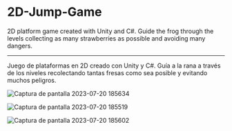 # 2D-Jump-Game

2D platform game created with Unity and C#. 
Guide the frog through the levels collecting as many strawberries as possible and avoiding many dangers.

---------------------------------------------

Juego de plataformas en 2D creado con Unity y C#.
Guía a la rana a través de los niveles recolectando tantas fresas como sea posible y evitando muchos peligros.

![Captura de pantalla 2023-07-20 185634](https://github.com/ricardobar96/2D-Frog-Adventure/assets/73242474/45c61648-4b96-447a-96ab-17e6a99ef84a)


![Captura de pantalla 2023-07-20 185519](https://github.com/ricardobar96/2D-Frog-Adventure/assets/73242474/0f1d0fe9-5607-4064-a1e8-cbc8bb7ae0e1)



![Captura de pantalla 2023-07-20 185602](https://github.com/ricardobar96/2D-Frog-Adventure/assets/73242474/887301be-d893-476c-9567-b852c49c0df1)
